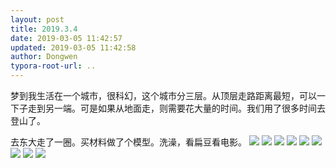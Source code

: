 ```yaml
---
layout: post
title: 2019.3.4
date: 2019-03-05 11:42:57
updated: 2019-03-05 11:42:58
author: Dongwen
typora-root-url: ..
---
```




梦到我生活在一个城市，很科幻，这个城市分三层。从顶层走路距离最短，可以一下子走到另一端。可是如果从地面走，则需要花大量的时间。我们用了很多时间去登山了。

去东大走了一圈。买材料做了个模型。洗澡，看扁豆看电影。         ![](/img/in-post/x58607372.jpg)
![](/img/in-post/x58607334.jpg)
![](/img/in-post/x58607329.jpg)
![](/img/in-post/x58607350.jpg)
![](/img/in-post/x58607360.jpg)
![](/img/in-post/x58607418.jpg)
![](/img/in-post/x58607408.jpg)
![](/img/in-post/x58607351.jpg)
![](/img/in-post/x58607341.jpg)
